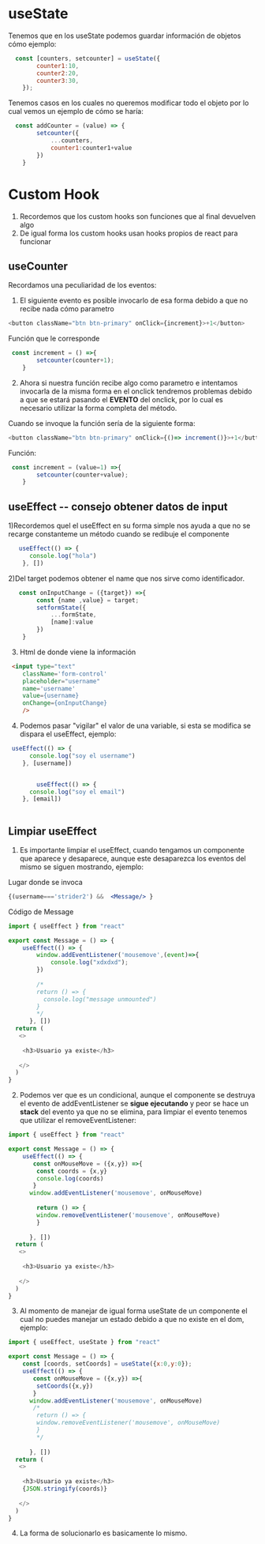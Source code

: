 # useState
Tenemos que en los useState podemos guardar información de objetos cómo ejemplo:
``` Javascript
  const [counters, setcounter] = useState({
        counter1:10,
        counter2:20,
        counter3:30,
    });   
```
Tenemos casos en los cuales no queremos modificar todo el objeto por lo cual vemos un ejemplo de cómo se haría:
``` Javascript
  const addCounter = (value) => {
        setcounter({
            ...counters,
            counter1:counter1+value
        })   
    }
```

# Custom Hook
1) Recordemos que los custom hooks son funciones que al final devuelven algo
2) De igual forma los custom hooks usan hooks propios de react para funcionar

## useCounter
Recordamos una peculiaridad de los eventos:

1) El siguiente evento es posible invocarlo de esa forma debido a que no recibe nada cómo parametro
``` Javascript
<button className="btn btn-primary" onClick={increment}>+1</button>
```
Función que le corresponde
``` Javascript
 const increment = () =>{
        setcounter(counter+1);
    }
```
2) Ahora si nuestra función recibe algo como parametro e intentamos invocarla de la misma forma en el onclick tendremos problemas debido a que se estará pasando el **EVENTO** del onclick, por lo cual es necesario utilizar la forma completa del método. 

Cuando se invoque la función sería de la siguiente forma:

``` Javascript
<button className="btn btn-primary" onClick={()=> increment()}>+1</button>
```
Función: 
``` Javascript
 const increment = (value=1) =>{
        setcounter(counter+value);
    }
```

## useEffect  -- consejo obtener datos de input 

1)Recordemos quel el useEffect en su forma simple nos ayuda a que no se recarge constanteme un método cuando se redibuje el componente

``` Javascript
   useEffect(() => {
      console.log("hola")
    }, [])
```
2)Del target podemos obtener el name que nos sirve como identificador.

``` Javascript
   const onInputChange = ({target}) =>{
        const {name ,value} = target;
        setformState({
            ...formState,
            [name]:value
        })
    }
```
3) Html de donde viene la información
``` html
 <input type="text"
    className='form-control'
    placeholder="username"
    name='username'
    value={username}
    onChange={onInputChange}
    />
```
4) Podemos pasar "vigilar" el valor de una variable, si esta se modifica se dispara el useEffect, ejemplo: 
``` javascript
 useEffect(() => {
      console.log("soy el username")
    }, [username])


        useEffect(() => {
      console.log("soy el email")
    }, [email])
    
```
## Limpiar useEffect
1) Es importante limpiar el useEffect, cuando tengamos un componente que aparece y desaparece, aunque este desaparezca los eventos del mismo se siguen mostrando, ejemplo:

Lugar donde se invoca 
``` jsx
{(username==='strider2') &&  <Message/> }
```
Código de Message
``` javascript
import { useEffect } from "react"

export const Message = () => {
    useEffect(() => {
        window.addEventListener('mousemove',(event)=>{
            console.log("xdxdxd");
        })
      
        /*
        return () => {
          console.log("message unmounted")
        }
        */
      }, [])
  return (
   <>
   
    <h3>Usuario ya existe</h3>
   
   </>
  )
}
```
2) Podemos ver que es un condicional, aunque el componente se destruya el evento de addEventListener se **sigue ejecutando** y peor se hace un **stack** del evento ya que no se elimina, para limpiar el evento tenemos que utilizar el removeEventListener: 

``` javascript
import { useEffect } from "react"

export const Message = () => {
    useEffect(() => {
       const onMouseMove = ({x,y}) =>{
        const coords = {x,y}
        console.log(coords)
       }
      window.addEventListener('mousemove', onMouseMove)
        
        return () => {
        window.removeEventListener('mousemove', onMouseMove)
        }
        
      }, [])
  return (
   <>
   
    <h3>Usuario ya existe</h3>
   
   </>
  )
}
```
3) Al momento de manejar de igual forma useState de un componente el cual no puedes manejar un estado debido a que no existe en el dom, ejemplo:

``` javascript
import { useEffect, useState } from "react"

export const Message = () => {
    const [coords, setCoords] = useState({x:0,y:0});
    useEffect(() => {
       const onMouseMove = ({x,y}) =>{
        setCoords({x,y})
       }
      window.addEventListener('mousemove', onMouseMove)
       /* 
        return () => {
        window.removeEventListener('mousemove', onMouseMove)
        }
        */
        
      }, [])
  return (
   <>
   
    <h3>Usuario ya existe</h3>
    {JSON.stringify(coords)}
   
   </>
  )
}
```
4) La forma de solucionarlo es basicamente lo mismo. 

